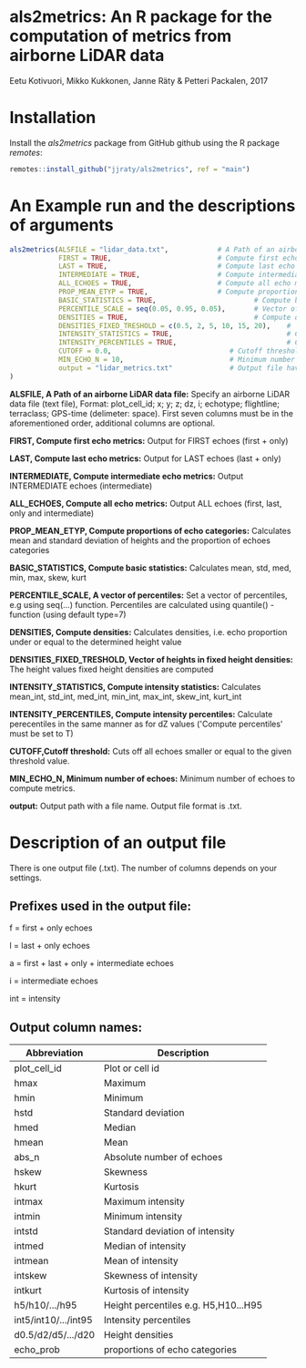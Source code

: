 # als2metrics: An R package for the computation of metrics from airborne LiDAR data

Eetu Kotivuori, Mikko Kukkonen, Janne Räty & Petteri Packalen, 2017

# Installation

Install the *als2metrics* package from GitHub github using the R package *remotes*:

``` r
remotes::install_github("jjraty/als2metrics", ref = "main")
```

# An Example run and the descriptions of arguments

``` r
als2metrics(ALSFILE = "lidar_data.txt",            # A Path of an airborne LiDAR data file
            FIRST = TRUE,                          # Compute first echo metrics
            LAST = TRUE,                           # Compute last echo metrics
            INTERMEDIATE = TRUE,                   # Compute intermediate echo metrics
            ALL_ECHOES = TRUE,                     # Compute all echo metrics
            PROP_MEAN_ETYP = TRUE,                 # Compute proportions of echo categories
            BASIC_STATISTICS = TRUE,                        # Compute basic statistics
            PERCENTILE_SCALE = seq(0.05, 0.95, 0.05),       # Vector of percentiles
            DENSITIES = TRUE,                               # Compute densities
            DENSITIES_FIXED_TRESHOLD = c(0.5, 2, 5, 10, 15, 20),    #  Vector of heights in fixed height densities
            INTENSITY_STATISTICS = TRUE,                            # Compute intensity statistics
            INTENSITY_PERCENTILES = TRUE,                           # Compute intensity percentiles
            CUTOFF = 0.0,                             # Cutoff threshold
            MIN_ECHO_N = 10,                          # Minimum number of echoes
            output = "lidar_metrics.txt"              # Output file having ALS metrics
)
```

**ALSFILE, A Path of an airborne LiDAR data file:** Specify an airborne LiDAR data file (text file), Format: plot_cell_id; x; y; z; dz, i; echotype; flightline; terraclass; GPS-time (delimeter: space). First seven columns must be in the aforementioned order, additional columns are optional.

**FIRST, Compute first echo metrics:** Output for FIRST echoes (first + only)

**LAST, Compute last echo metrics:** Output for LAST echoes (last + only)

**INTERMEDIATE, Compute intermediate echo metrics:** Output INTERMEDIATE echoes (intermediate)

**ALL_ECHOES, Compute all echo metrics:** Output ALL echoes (first, last, only and intermediate)

**PROP_MEAN_ETYP, Compute proportions of echo categories:** Calculates mean and standard deviation of heights and the proportion of echoes categories

**BASIC_STATISTICS, Compute basic statistics:** Calculates mean, std, med, min, max, skew, kurt

**PERCENTILE_SCALE, A vector of percentiles:** Set a vector of percentiles, e.g using seq(...) function. Percentiles are calculated using quantile() -function (using default type=7)

**DENSITIES, Compute densities:** Calculates densities, i.e. echo proportion under or equal to the determined height value

**DENSITIES_FIXED_TRESHOLD, Vector of heights in fixed height densities:** The height values fixed height densities are computed

**INTENSITY_STATISTICS, Compute intensity statistics:** Calculates mean_int, std_int, med_int, min_int, max_int, skew_int, kurt_int

**INTENSITY_PERCENTILES, Compute intensity percentiles:** Calculate perecentiles in the same manner as for dZ values ('Compute percentiles' must be set to T)

**CUTOFF,Cutoff threshold:** Cuts off all echoes smaller or equal to the given threshold value.

**MIN_ECHO_N, Minimum number of echoes:** Minimum number of echoes to compute metrics.

**output:** Output path with a file name. Output file format is .txt.

# Description of an output file

There is one output file (.txt). The number of columns depends on your settings.

## Prefixes used in the output file:

f = first + only echoes

l = last + only echoes

a = first + last + only + intermediate echoes

i = intermediate echoes

int = intensity

## Output column names:

| Abbreviation         | Description                          |
|----------------------|--------------------------------------|
| plot_cell_id         | Plot or cell id                      |
| hmax                 | Maximum                              |
| hmin                 | Minimum                              |
| hstd                 | Standard deviation                   |
| hmed                 | Median                               |
| hmean                | Mean                                 |
| abs_n                | Absolute number of echoes            |
| hskew                | Skewness                             |
| hkurt                | Kurtosis                             |
| intmax               | Maximum intensity                    |
| intmin               | Minimum intensity                    |
| intstd               | Standard deviation of intensity      |
| intmed               | Median of intensity                  |
| intmean              | Mean of intensity                    |
| intskew              | Skewness of intensity                |
| intkurt              | Kurtosis of intensity                |
| h5/h10/.../h95       | Height percentiles e.g. H5,H10...H95 |
| int5/int10/.../int95 | Intensity percentiles                |
| d0.5/d2/d5/.../d20   | Height densities                     |
| echo_prob            | proportions of echo categories       |
